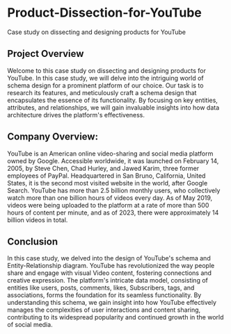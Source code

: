# Product-Dissection-for-YouTube
Case study on dissecting and designing products for YouTube
## Project Overview
Welcome to this case study on dissecting and designing products for YouTube. In this case study, we will delve into the intriguing world of schema design for a prominent platform of our choice. Our task is to research its features, and meticulously craft a schema design that encapsulates the essence of its functionality. By focusing on key entities, attributes, and relationships, we will gain invaluable insights into how data architecture drives the platform's effectiveness.

## Company Overview:

YouTube is an American online video-sharing and social media platform owned by Google. Accessible worldwide, it was launched on February 14, 2005, by Steve Chen, Chad Hurley, and Jawed Karim, three former employees of PayPal. Headquartered in San Bruno, California, United States, it is the second most visited website in the world, after Google Search. YouTube has more than 2.5 billion monthly users, who collectively watch more than one billion hours of videos every day. As of May 2019, videos were being uploaded to the platform at a rate of more than 500 hours of content per minute, and as of 2023, there were approximately 14 billion videos in total.

## Conclusion
In this case study, we delved into the design of YouTube's schema and Entity-Relationship diagram. YouTube has revolutionized the way people share and engage with visual Video content, fostering connections and creative expression. The platform's intricate data model, consisting of entities like users, posts, comments, likes, Subscribers, tags, and associations, forms the foundation for its seamless functionality. By understanding this schema, we gain insight into how YouTube effectively manages the complexities of user interactions and content sharing, contributing to its widespread popularity and continued growth in the world of social media.


